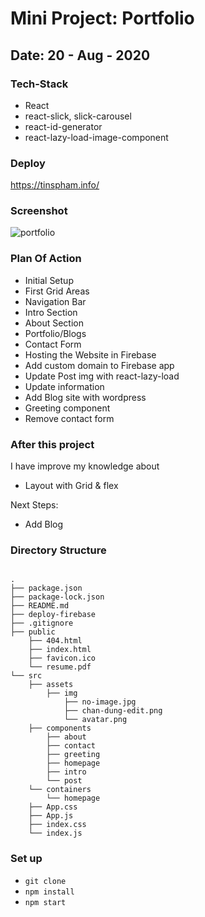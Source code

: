 # Mini Project: Portfolio

## Date: 20 - Aug - 2020

### Tech-Stack

- React
- react-slick, slick-carousel
- react-id-generator
- react-lazy-load-image-component

### Deploy

https://tinspham.info/

### Screenshot

<img src="https://i.imgur.com/lvTosqG.png" alt="portfolio"/>

### Plan Of Action

- Initial Setup
- First Grid Areas
- Navigation Bar
- Intro Section
- About Section
- Portfolio/Blogs
- Contact Form
- Hosting the Website in Firebase
- Add custom domain to Firebase app
- Update Post img with react-lazy-load
- Update information
- Add Blog site with wordpress
- Greeting component
- Remove contact form

### After this project

I have improve my knowledge about

- Layout with Grid & flex

Next Steps:

- Add Blog

### Directory Structure

```

.
├── package.json
├── package-lock.json
├── README.md
├── deploy-firebase
├── .gitignore
├── public
    ├── 404.html
    ├── index.html
    ├── favicon.ico
    └── resume.pdf
└── src
    ├── assets
        ├── img
            ├── no-image.jpg
            ├── chan-dung-edit.png
            └── avatar.png
    ├── components
        ├── about
        ├── contact
        ├── greeting
        ├── homepage
        ├── intro
        └── post
    └── containers
        └── homepage
    ├── App.css
    ├── App.js
    ├── index.css
    └── index.js
```

### Set up

- `git clone`
- `npm install`
- `npm start`
